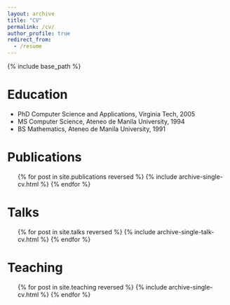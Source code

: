 ```yaml
---
layout: archive
title: "CV"
permalink: /cv/
author_profile: true
redirect_from:
  - /resume
---
```


{% include base_path %}



Education
======
* PhD Computer Science and Applications, Virginia Tech, 2005
* MS Computer Science, Ateneo de Manila University, 1994
* BS Mathematics, Ateneo de Manila University, 1991 

Publications
======
  <ul>{% for post in site.publications reversed %}
    {% include archive-single-cv.html %}
  {% endfor %}</ul>
  
Talks
======
  <ul>{% for post in site.talks reversed %}
    {% include archive-single-talk-cv.html  %}
  {% endfor %}</ul>
  
Teaching
======
  <ul>{% for post in site.teaching reversed %}
    {% include archive-single-cv.html %}
  {% endfor %}</ul>
  
